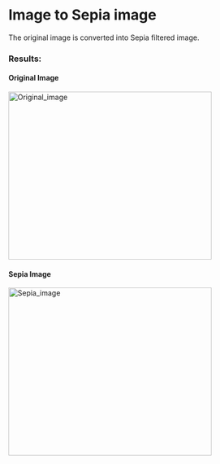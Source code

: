 # Image to Sepia image
The original image is converted into Sepia filtered image.

### Results:

#### Original Image
<img src ="https://i.imgur.com/Hd31HK9.jpg" alt="Original_image" width="400" height="330">

#### Sepia Image
<img src ="https://i.imgur.com/osE7FXT.jpg" alt="Sepia_image" width="400" height="330">
